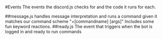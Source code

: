 #Events
The events the discord.js checks for and the code it runs for each.

##message.js
handles message interpretation and runs a command given it matches our command scheme "+[commandname] [args]"
Includes some fun keyword reactions.
##ready.js
The event that triggers when the bot is logged in and ready to run commands